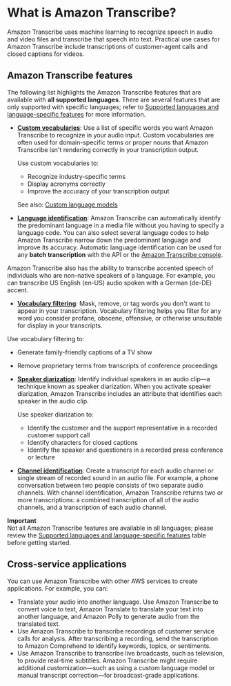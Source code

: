 # What is Amazon Transcribe?<a name="transcribe-whatis"></a>

Amazon Transcribe uses machine learning to recognize speech in audio and video files and transcribe that speech into text\. Practical use cases for Amazon Transcribe include transcriptions of customer\-agent calls and closed captions for videos\.

## Amazon Transcribe features<a name="transcribe-features"></a>

The following list highlights the Amazon Transcribe features that are available with **all supported languages**\. There are several features that are only supported with specific languages; refer to [Supported languages and language\-specific features](how-it-works.md#table-language-matrix) for more information\.
+ **[Custom vocabularies](how-vocabulary.md)**: Use a list of specific words you want Amazon Transcribe to recognize in your audio input\. Custom vocabularies are often used for domain\-specific terms or proper nouns that Amazon Transcribe isn't rendering correctly in your transcription output\.

  Use custom vocabularies to:
  + Recognize industry\-specific terms
  + Display acronyms correctly
  + Improve the accuracy of your transcription output

  See also: [Custom language models](custom-language-models.md)
+  **[Language identification](auto-lang-id.md)**: Amazon Transcribe can automatically identify the predominant language in a media file without you having to specify a language code\. You can also select several language codes to help Amazon Transcribe narrow down the predominant language and improve its accuracy\. Automatic language identification can be used for any **batch transcription** with the API or the [ Amazon Transcribe console](https://console.aws.amazon.com/transcribe/)\. 

  Amazon Transcribe also has the ability to transcribe accented speech of individuals who are non\-native speakers of a language\. For example, you can transcribe US English \(en\-US\) audio spoken with a German \(de\-DE\) accent\.
+  **[Vocabulary filtering](vocabulary-filtering.md)**: Mask, remove, or tag words you don't want to appear in your transcription\. Vocabulary filtering helps you filter for any word you consider profane, obscene, offensive, or otherwise unsuitable for display in your transcripts\.

  Use vocabulary filtering to:
  + Generate family\-friendly captions of a TV show
  + Remove proprietary terms from transcripts of conference proceedings
+ **[Speaker diarization](diarization.md)**: Identify individual speakers in an audio clip—a technique known as speaker diarization\. When you activate speaker diarization, Amazon Transcribe includes an attribute that identifies each speaker in the audio clip\.

  Use speaker diarization to:
  + Identify the customer and the support representative in a recorded customer support call
  + Identify characters for closed captions
  + Identify the speaker and questioners in a recorded press conference or lecture
+ **[Channel identification](channel-id.md)**: Create a transcript for each audio channel or single stream of recorded sound in an audio file\. For example, a phone conversation between two people consists of two separate audio channels\. With channel identification, Amazon Transcribe returns two or more transcriptions: a combined transcription of all of the audio channels, and a transcription of each audio channel\.

**Important**  
Not all Amazon Transcribe features are available in all languages; please review the [Supported languages and language\-specific features](how-it-works.md#table-language-matrix) table before getting started\.

## Cross\-service applications<a name="transcribe-cross-service"></a>

You can use Amazon Transcribe with other AWS services to create applications\. For example, you can: 
+ Translate your audio into another language\. Use Amazon Transcribe to convert voice to text, Amazon Translate to translate your text into another language, and Amazon Polly to generate audio from the translated text\.
+ Use Amazon Transcribe to transcribe recordings of customer service calls for analysis\. After transcribing a recording, send the transcription to Amazon Comprehend to identify keywords, topics, or sentiments\.
+ Use Amazon Transcribe to transcribe live broadcasts, such as television, to provide real\-time subtitles\. Amazon Transcribe might require additional customization—such as using a custom language model or manual transcript correction—for broadcast\-grade applications\.